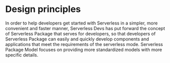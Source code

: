 # Design principles

In order to help developers get started with Serverless in a simpler, more convenient and faster manner, Serverless Devs has put forward the concept of Serverless Package that serves for developers, so that developers of Serverless Package can easily and quickly develop components and applications that meet the requirements of the serverless mode. Serverless Package Model focuses on providing more standardized models with more specific details. 
